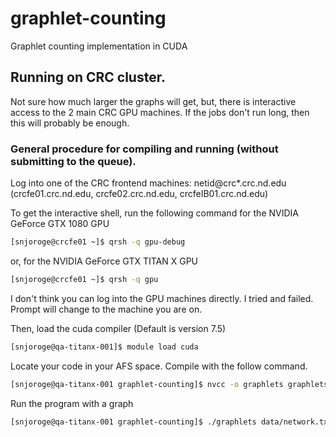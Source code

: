 # graphlet-counting
Graphlet counting implementation in CUDA

## Running on CRC cluster. 
Not sure how much larger the graphs will get, but, there is interactive access to the 2 main CRC GPU machines. If the jobs don't run long, then this will probably be enough.

### General procedure for compiling and running (without submitting to the queue).

Log into one of the CRC frontend machines: netid@crc*.crc.nd.edu
(crcfe01.crc.nd.edu, crcfe02.crc.nd.edu, crcfeIB01.crc.nd.edu)

To get the interactive shell, run the following command for the NVIDIA GeForce GTX 1080 GPU
```bash
[snjoroge@crcfe01 ~]$ qrsh -q gpu-debug
```
or, for the NVIDIA GeForce GTX TITAN X GPU

```bash
[snjoroge@crcfe01 ~]$ qrsh -q gpu
```
I don't think you can log into the GPU machines directly. I tried and failed. Prompt will change to the machine you are on.

Then, load the cuda compiler (Default is version 7.5)
```bash
[snjoroge@qa-titanx-001]$ module load cuda
```

Locate your code in your AFS space. Compile with the follow command.
```bash
[snjoroge@qa-titanx-001 graphlet-counting]$ nvcc -o graphlets graphlets.cu
```

Run the program with a graph
```bash
[snjoroge@qa-titanx-001 graphlet-counting]$ ./graphlets data/network.txt
```

